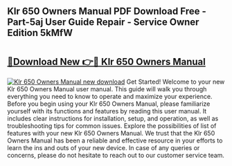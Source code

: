 ## Klr 650 Owners Manual PDF Download Free - Part-5aj User Guide Repair - Service Owner Edition 5kMfW

# <h2><a href="http://bc27556.oget.top/?id=Klr+650+Owners+Manual">🔗Download New 👉🔴 Klr 650 Owners Manual</a></h2>

[![Klr 650 Owners Manual new download](https://i.imgur.com/5g1atiW.png)](http://bc27556.oget.top/?id=Klr+650+Owners+Manual)
Get Started! Welcome to your new Klr 650 Owners Manual user manual. This guide will walk you through everything you need to know to operate and maximize your experience. Before you begin using your Klr 650 Owners Manual, please familiarize yourself with its functions and features by reading this user manual. It includes clear instructions for installation, setup, and operation, as well as troubleshooting tips for common issues. Explore the possibilities of list of features with your new Klr 650 Owners Manual. We trust that the Klr 650 Owners Manual has been a reliable and effective resource in your efforts to learn the ins and outs of your new device. In case of any queries or concerns, please do not hesitate to reach out to our customer service team.
